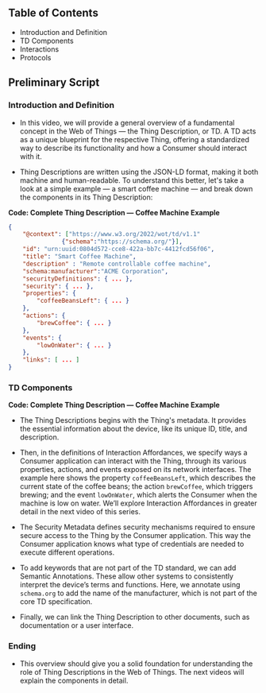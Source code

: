 ## Table of Contents

- Introduction and Definition
- TD Components
- Interactions
- Protocols

## Preliminary Script

### Introduction and Definition

- In this video, we will provide a general overview of a fundamental concept in the Web of Things — the Thing Description, or TD. A TD acts as a unique blueprint for the respective Thing, offering a standardized way to describe its functionality and how a Consumer should interact with it.

- Thing Descriptions are written using the JSON-LD format, making it both machine and human-readable. To understand this better, let's take a look at a simple example — a smart coffee machine — and break down the components in its Thing Description:

**Code: Complete Thing Description — Coffee Machine Example**

```json
{
    "@context": ["https://www.w3.org/2022/wot/td/v1.1"
               {"schema":"https://schema.org/"}], 
    "id": "urn:uuid:0804d572-cce8-422a-bb7c-4412fcd56f06",
    "title": "Smart Coffee Machine",
    "description" : "Remote controllable coffee machine",
    "schema:manufacturer":"ACME Corporation",
    "securityDefinitions": { ... },
    "security": { ... },
    "properties": {
        "coffeeBeansLeft": { ... }
    },
    "actions": {
        "brewCoffee": { ... }
    },
    "events": {
        "lowOnWater": { ... }
    },
    "links": [ ... ]
}
```

### TD Components

**Code: Complete Thing Description — Coffee Machine Example**

<!-- Mark each component on the graphic example and briefly explain what they do -->

- The Thing Descriptions begins with the Thing's metadata. It provides the essential information about the device, like its unique ID, title, and description.

- Then, in the definitions of Interaction Affordances, we specify ways a Consumer application can interact with the Thing, through its various properties, actions, and events exposed on its network interfaces. The example here shows the property `coffeeBeansLeft`, which describes the current state of the coffee beans; the action `brewCoffee`, which triggers brewing; and the event `lowOnWater`, which alerts the Consumer when the machine is low on water. We’ll explore Interaction Affordances in greater detail in the next video of this series. 

- The Security Metadata defines security mechanisms required to ensure secure access to the Thing by the Consumer application. This way the Consumer application knows what type of credentials are needed to execute different operations.

- To add keywords that are not part of the TD standard, we can add Semantic Annotations. These allow other systems to consistently interpret the device’s terms and functions. Here, we annotate using `schema.org` to add the name of the manufacturer, which is not part of the core TD specification.

- Finally, we can link the Thing Description to other documents, such as documentation or a user interface.

### Ending

- This overview should give you a solid foundation for understanding the role of Thing Descriptions in the Web of Things. The next videos will explain the components in detail.



